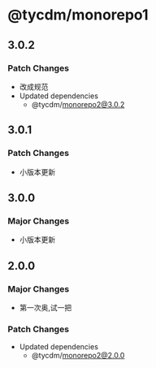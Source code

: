 # @tycdm/monorepo1

## 3.0.2

### Patch Changes

- 改成规范
- Updated dependencies
  - @tycdm/monorepo2@3.0.2

## 3.0.1

### Patch Changes

- 小版本更新

## 3.0.0

### Major Changes

- 小版本更新

## 2.0.0

### Major Changes

- 第一次奥,试一把

### Patch Changes

- Updated dependencies
  - @tycdm/monorepo2@2.0.0
